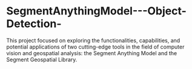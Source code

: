 # SegmentAnythingModel---Object-Detection-
This project focused on exploring the functionalities, capabilities, and potential applications of two cutting-edge tools in the field of computer vision and geospatial analysis: the Segment Anything Model and the Segment Geospatial Library.
